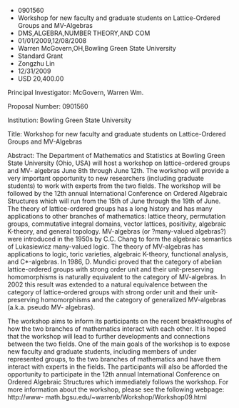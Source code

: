 
* 0901560
* Workshop for new faculty and graduate students on Lattice-Ordered Groups and MV-Algebras
* DMS,ALGEBRA,NUMBER THEORY,AND COM
* 01/01/2009,12/08/2008
* Warren McGovern,OH,Bowling Green State University
* Standard Grant
* Zongzhu Lin
* 12/31/2009
* USD 20,400.00

Principal Investigator: McGovern, Warren Wm.

Proposal Number: 0901560

Institution: Bowling Green State University

Title: Workshop for new faculty and graduate students on Lattice-Ordered Groups
and MV-Algebras

Abstract: The Department of Mathematics and Statistics at Bowling Green State
University (Ohio, USA) will host a workshop on lattice-ordered groups and MV-
algebras June 8th through June 12th. The workshop will provide a very important
opportunity to new researchers (including graduate students) to work with
experts from the two fields. The workshop will be followed by the 12th annual
International Conference on Ordered Algebraic Structures which will run from the
15th of June through the 19th of June. The theory of lattice-ordered groups has
a long history and has many applications to other branches of mathematics:
lattice theory, permutation groups, commutative integral domains, vector
lattices, positivity, algebraic K-theory, and general topology. MV-algebras (or
?many-valued algebras?) were introduced in the 1950s by C.C. Chang to form the
algebraic semantics of Lukasiewicz many-valued logic. The theory of MV-algebras
has applications to logic, toric varieties, algebraic K-theory, functional
analysis, and C*-algebras. In 1986, D. Mundici proved that the category of
abelian lattice-ordered groups with strong order unit and their unit-preserving
homomorphisms is naturally equivalent to the category of MV-algebras. In 2002
this result was extended to a natural equivalence between the category of
lattice-ordered groups with strong order unit and their unit-preserving
homomorphisms and the category of generalized MV-algebras (a.k.a. pseudo MV-
algebras).

The workshop aims to inform its participants on the recent breakthroughs of how
the two branches of mathematics interact with each other. It is hoped that the
workshop will lead to further developments and connections between the two
fields. One of the main goals of the workshop is to expose new faculty and
graduate students, including members of under represented groups, to the two
branches of mathematics and have them interact with experts in the fields. The
participants will also be afforded the opportunity to participate in the 12th
annual International Conference on Ordered Algebraic Structures which
immediately follows the workshop. For more information about the workshop,
please see the following webpage: http://www-
math.bgsu.edu/~warrenb/Workshop/Workshop09.html
